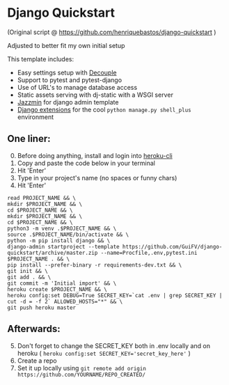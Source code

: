 # Django Quickstart

(Original script @ https://github.com/henriquebastos/django-quickstart )

Adjusted to better fit my own initial setup

This template includes:

- Easy settings setup with <a href="https://github.com/henriquebastos/python-decouple">Decouple</a>
- Support to pytest and pytest-django
- Use of URL's to manage database access
- Static assets serving with dj-static with a WSGI server
- <a href="https://django-jazzmin.readthedocs.io/">Jazzmin</a> for django admin template
- <a href="https://django-extensions.readthedocs.io/en/latest/">Django extensions</a> for the cool `python manage.py shell_plus` environment 

## One liner:

0. Before doing anything, install and login into <a href="https://devcenter.heroku.com/articles/heroku-cli">heroku-cli</a>
1. Copy and paste the code below in your terminal
2. Hit 'Enter'
3. Type in your project's name (no spaces or funny chars)
4. Hit 'Enter'


```
read PROJECT_NAME && \
mkdir $PROJECT_NAME && \
cd $PROJECT_NAME && \
mkdir $PROJECT_NAME && \
cd $PROJECT_NAME && \
python3 -m venv .$PROJECT_NAME && \
source .$PROJECT_NAME/bin/activate && \
python -m pip install django && \
django-admin startproject --template https://github.com/GuiFV/django-quickstart/archive/master.zip --name=Procfile,.env,pytest.ini $PROJECT_NAME . && \
pip install --prefer-binary -r requirements-dev.txt && \
git init && \
git add . && \
git commit -m 'Initial import' && \
heroku create $PROJECT_NAME && \
heroku config:set DEBUG=True SECRET_KEY=`cat .env | grep SECRET_KEY | cut -d = -f 2` ALLOWED_HOSTS="*" && \
git push heroku master
```
## Afterwards:

5. Don't forget to change the SECRET_KEY both in .env locally and on heroku ( `heroku config:set SECRET_KEY='secret_key_here'` )
6. Create a repo
7. Set it up locally using `git remote add origin https://github.com/YOURNAME/REPO_CREATED/`


